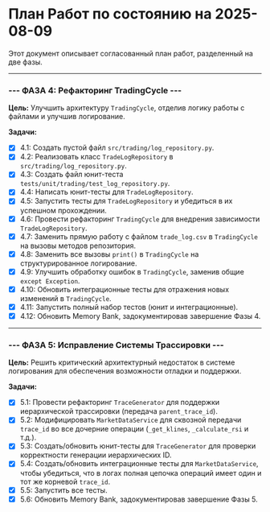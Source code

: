 # План Работ по состоянию на 2025-08-09

Этот документ описывает согласованный план работ, разделенный на две фазы.

---

### --- ФАЗА 4: Рефакторинг TradingCycle ---

**Цель:** Улучшить архитектуру `TradingCycle`, отделив логику работы с файлами и улучшив логирование.

**Задачи:**
- [x] 4.1: Создать пустой файл `src/trading/log_repository.py`.
- [x] 4.2: Реализовать класс `TradeLogRepository` в `src/trading/log_repository.py`.
- [x] 4.3: Создать файл юнит-теста `tests/unit/trading/test_log_repository.py`.
- [x] 4.4: Написать юнит-тесты для `TradeLogRepository`.
- [x] 4.5: Запустить тесты для `TradeLogRepository` и убедиться в их успешном прохождении.
- [x] 4.6: Провести рефакторинг `TradingCycle` для внедрения зависимости `TradeLogRepository`.
- [x] 4.7: Заменить прямую работу с файлом `trade_log.csv` в `TradingCycle` на вызовы методов репозитория.
- [x] 4.8: Заменить все вызовы `print()` в `TradingCycle` на структурированное логирование.
- [x] 4.9: Улучшить обработку ошибок в `TradingCycle`, заменив общие `except Exception`.
- [x] 4.10: Обновить интеграционные тесты для отражения новых изменений в `TradingCycle`.
- [x] 4.11: Запустить полный набор тестов (юнит и интеграционные).
- [x] 4.12: Обновить Memory Bank, задокументировав завершение Фазы 4.

---

### --- ФАЗА 5: Исправление Системы Трассировки ---

**Цель:** Решить критический архитектурный недостаток в системе логирования для обеспечения возможности отладки и поддержки.

**Задачи:**
- [x] 5.1: Провести рефакторинг `TraceGenerator` для поддержки иерархической трассировки (передача `parent_trace_id`).
- [x] 5.2: Модифицировать `MarketDataService` для сквозной передачи `trace_id` во все дочерние операции (`_get_klines`, `_calculate_rsi` и т.д.).
- [x] 5.3: Создать/обновить юнит-тесты для `TraceGenerator` для проверки корректности генерации иерархических ID.
- [x] 5.4: Создать/обновить интеграционные тесты для `MarketDataService`, чтобы убедиться, что в логах полная цепочка операций имеет один и тот же корневой `trace_id`.
- [x] 5.5: Запустить все тесты.
- [x] 5.6: Обновить Memory Bank, задокументировав завершение Фазы 5.